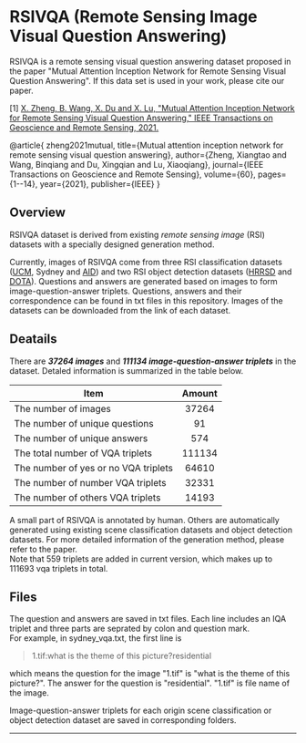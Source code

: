 # RSIVQA (Remote Sensing Image Visual Question Answering)
RSIVQA is a remote sensing visual question answering dataset proposed in the paper "Mutual Attention Inception Network for Remote Sensing Visual Question Answering".
If this data set is used in your work, please cite our paper.

[1] [X. Zheng, B. Wang, X. Du and X. Lu, "Mutual Attention Inception Network for Remote Sensing Visual Question Answering," IEEE Transactions on Geoscience and Remote Sensing, 2021.](https://ieeexplore.ieee.org/document/9444570)

@article{
  zheng2021mutual,
  title={Mutual attention inception network for remote sensing visual question answering},
  author={Zheng, Xiangtao and Wang, Binqiang and Du, Xingqian and Lu, Xiaoqiang},
  journal={IEEE Transactions on Geoscience and Remote Sensing},
  volume={60},
  pages={1--14},
  year={2021},
  publisher={IEEE}
}

## Overview

RSIVQA dataset is derived from existing *remote sensing image* (RSI) datasets with a specially designed generation method.   

Currently, images of RSIVQA come from three RSI classification datasets 
([UCM](http://weegee.vision.ucmerced.edu/datasets/landuse.html), Sydney and 
[AID](https://pan.baidu.com/s/1mifOBv6#list/path=%2F)) and two RSI object detection datasets 
([HRRSD](https://github.com/CrazyStoneonRoad/TGRS-HRRSD-Dataset) and 
[DOTA](https://captain-whu.github.io/DOTA/index.html)). Questions and answers are generated based on 
images to form image-question-answer triplets. Questions, answers and their correspondence can 
be found in txt files in this repository. Images of the datasets can be downloaded from the link of 
each dataset.

## Deatails
There are ***37264 images*** and ***111134 image-question-answer triplets*** in the dataset. Detaled information is summarized in the table below.  

| Item                                 | Amount |
|--------------------------------------|:------:|
| The number of images                 |  37264 |
| The number of unique questions       |   91   |
| The number of unique answers         |   574  |
| The total number of VQA triplets     | 111134 |
| The number of yes or no VQA triplets |  64610 |
| The number of number VQA triplets    |  32331 |
| The number of others VQA triplets    |  14193 |

A small part of RSIVQA is annotated by human. Others are automatically generated using existing scene classification datasets and object detection datasets. For more detailed information of the generation method, please refer to the paper.  
Note that 559 triplets are added in current version, which makes up to 111693 vqa triplets in total.

## Files

The question and answers are saved in txt files. Each line includes an IQA triplet and three parts are seprated by colon and question mark.  
For example, in sydney_vqa.txt, the first line is
>1.tif:what is the theme of this picture?residential  

which means the question for the image "1.tif" is "what is the theme of this picture?". The answer for the question is "residential". "1.tif" is file name of the image.  

Image-question-answer triplets for each origin scene classification or object detection dataset are saved in corresponding folders.

--------------------------------------
